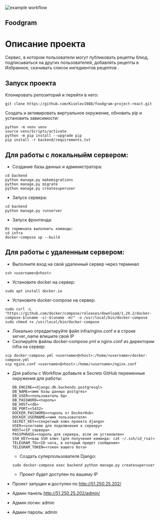 ![example workflow](https://github.com/Kiselev1988/foodgram-project-react/actions/workflows/main.yml/badge.svg)

## Foodgram


# Описание проекта

Сервис, в котором пользователи могут публиковать рецепты блюд, подписываться на других пользователей, добавлять рецепты в Избранное, скачивать список ингедиентов рецептов .


## Запуск проекта

Клонировать репозиторий и перейти в него:
```
git clone https://github.com/Kiselev1988/foodgram-project-react.git
```

Создать и активировать виртуальное окружение, обновить pip и установить зависимости:
```
python -m venv venv
source venv/Scripts/activate
python -m pip install --upgrade pip
pip install -r backend/requirements.txt
```
## Для работы с локальныйм сервером:

* Создание базы данных и администратора:
```
cd backend
python manage.py makemigrations
python manage.py migrate
python manage.py createsuperuser
```
* Запуск сервера:
```
cd backend
python manage.py runserver
``` 
* Запуск фронтенда:
```
Из терминала выполнить команды:
cd infra
docker-compose up --build
```

## Для работы с удаленным сервером:
* Выполните вход на свой удаленный сервер через терминал
```
ssh <username>@<host>
```

* Установите docker на сервер:
```
sudo apt install docker.io 
```
* Установите docker-compose на сервер:
```
sudo curl -L "https://github.com/docker/compose/releases/download/1.29.2/docker-compose-$(uname -s)-$(uname -m)" -o /usr/local/bin/docker-compose
sudo chmod +x /usr/local/bin/docker-compose
```
* Локально отредактируйте файл infra/nginx.conf и в строке server_name впишите свой IP
* Скопируйте файлы docker-compose.yml и nginx.conf из директории infra на сервер:
```
scp docker-compose.yml <username>@<host>:/home/<username>/docker-compose.yml
scp nginx.conf <username>@<host>:/home/<username>/nginx.conf
```
* Для работы с Workflow добавьте в Secrets GitHub переменные окружения для работы:
    ```
    DB_ENGINE=<django.db.backends.postgresql>
    DB_NAME=<имя базы данных postgres>
    DB_USER=<пользователь бд>
    DB_PASSWORD=<пароль>
    DB_HOST=<db>
    DB_PORT=<5432>
    DOCKER_PASSWORD=<пароль от DockerHub>
    DOCKER_USERNAME=<имя пользователя>
    SECRET_KEY=<секретный ключ проекта django>
    USER=<username для подключения к серверу>
    HOST=<IP сервера>
    PASSPHRASE=<пароль для сервера, если он установлен>
    SSH_KEY=<ваш SSH ключ (для получения команда: cat ~/.ssh/id_rsa)>
    TELEGRAM_TO=<ID чата, в который придет сообщение>
    TELEGRAM_TOKEN=<токен вашего бота>
    ```
   
    - Создать суперпользователя Django:
    ```
    sudo docker-compose exec backend python manage.py createsuperuser
    ```
    - Проект будет доступен по вашему IP


- Проект запущен и доступен по http://51.250.25.202/

- Админ панель http://51.250.25.202/admin/

- Админ логин: admin

- Админ пароль: admin
